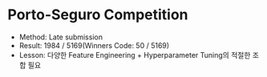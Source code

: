 Porto-Seguro Competition
====

- Method: Late submission
- Result: 1984 / 5169(Winners Code: 50 / 5169)
- Lesson: 다양한 Feature Engineering + Hyperparameter Tuning의 적절한 조합 필요
